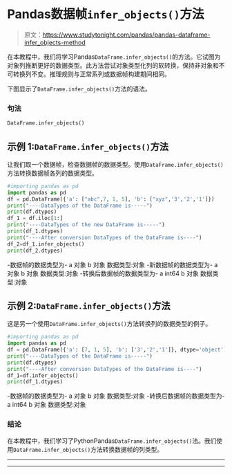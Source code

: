 # Pandas数据帧`infer_objects()`方法

> 原文：<https://www.studytonight.com/pandas/pandas-dataframe-infer_objects-method>

在本教程中，我们将学习Pandas`DataFrame.infer_objects()`的方法。它试图为对象列推断更好的数据类型。此方法尝试对象类型化列的软转换，保持非对象和不可转换列不变。推理规则与正常系列或数据帧构建期间相同。

下图显示了`DataFrame.infer_objects()`方法的语法。

### 句法

```py
DataFrame.infer_objects()
```

## 示例 1:`DataFrame.infer_objects()`方法

让我们取一个数据帧，检查数据帧的数据类型。使用`DataFrame.infer_objects()`方法转换数据帧各列的数据类型。

```py
#importing pandas as pd
import pandas as pd
df = pd.DataFrame({'a': ["abc",7, 1, 5], 'b': ["xyz",'3','2','1']})
print("----DataTypes of the DataFrame is-----")
print(df.dtypes)
df_1 = df.iloc[1:]
print("----DataTypes of the new DataFrame is-----")
print(df_1.dtypes)
print("----After conversion DataTypes of the DataFrame is----")
df_2=df_1.infer_objects()
print(df_2.dtypes)
```

-数据帧的数据类型为-
a 对象
b 对象
数据类型:对象
-新数据帧的数据类型为-
a 对象
b 对象
数据类型:对象
-转换后数据帧的数据类型为-
a int64
b 对象
数据类型:对象

## 示例 2:`DataFrame.infer_objects()`方法

这是另一个使用`DataFrame.infer_objects()`方法转换列的数据类型的例子。

```py
#importing pandas as pd
import pandas as pd
df = pd.DataFrame({'a': [7, 1, 5], 'b': ['3','2','1']}, dtype='object')
print("----DataTypes of the DataFrame is-----")
print(df.dtypes)
print("----After conversion DataTypes of the DataFrame is----")
df_1=df.infer_objects()
print(df_1.dtypes)
```

-数据帧的数据类型为-
a 对象
b 对象
数据类型:对象
-转换后数据帧的数据类型为-
a int64
b 对象
数据类型:对象

### 结论

在本教程中，我们学习了PythonPandas`DataFrame.infer_objects()`法。我们使用`DataFrame.infer_objects()`方法转换数据帧的列类型。

* * *

* * *